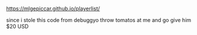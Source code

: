 https://mlgepiccar.github.io/playerlist/

since i stole this code from debuggyo throw tomatos at me and go give him $20 USD
